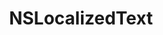 ﻿---
uid: crmscript_ref_NSLocalizedText
title: NSLocalizedText
intellisense: Void.NSLocalizedText
keywords: NSLocalizedText
so.topic: reference
---
